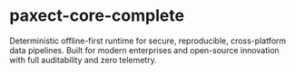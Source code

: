 # paxect-core-complete
Deterministic offline-first runtime for secure, reproducible, cross-platform data pipelines. Built for modern enterprises and open-source innovation with full auditability and zero telemetry.

